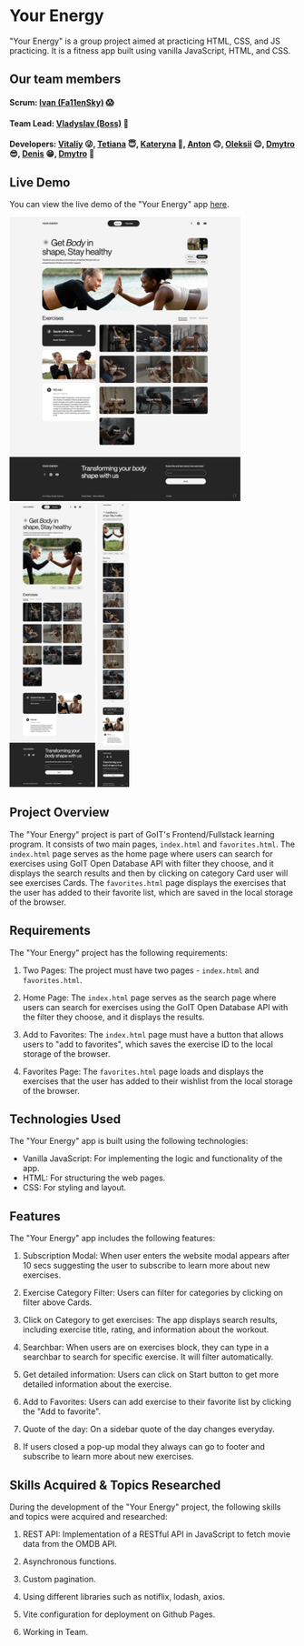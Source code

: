 # Your Energy

"Your Energy" is a group project aimed at practicing HTML, CSS, and JS
practicing. It is a fitness app built using vanilla JavaScript, HTML, and CSS.

## Our team members

#### Scrum: [Ivan (Fa11enSky)](https://github.com/Fa11enSky) 😱

#### Team Lead: [Vladyslav (Boss)](https://github.com/direct66612) 🤨

#### Developers: [Vitaliy](https://github.com/Vitalii1973) 😜, [Tetiana](https://github.com/TaniaUdod) 😇, [Kateryna](https://github.com/Kateryna0715) 🥰, [Anton](https://github.com/chanchik96) 🙃, [Oleksii](https://github.com/yurichh) 😉, [Dmytro](https://github.com/Byshov92) 😎, [Denis](https://github.com/DenisGrabko) 😁, [Dmytro](https://github.com/DmitrFr) 🤫

## Live Demo

You can view the live demo of the "Your Energy" app
[here](https://direct66612.github.io/WebWarriors/).

<img src="./assets/desktop.png" height="500">
<img src="./assets/tablet.png" height="500">
<img src="./assets/mobile.png" height="500">

## Project Overview

The "Your Energy" project is part of GoIT's Frontend/Fullstack learning program.
It consists of two main pages, `index.html` and `favorites.html`. The
`index.html` page serves as the home page where users can search for exercises
using GoIT Open Database API with filter they choose, and it displays the search
results and then by clicking on category Card user will see exercises Cards. The
`favorites.html` page displays the exercises that the user has added to their
favorite list, which are saved in the local storage of the browser.

## Requirements

The "Your Energy" project has the following requirements:

1. Two Pages: The project must have two pages - `index.html` and
   `favorites.html`.

2. Home Page: The `index.html` page serves as the search page where users can
   search for exercises using the GoIT Open Database API with the filter they
   choose, and it displays the results.

3. Add to Favorites: The `index.html` page must have a button that allows users
   to "add to favorites", which saves the exercise ID to the local storage of
   the browser.

4. Favorites Page: The `favorites.html` page loads and displays the exercises
   that the user has added to their wishlist from the local storage of the
   browser.

## Technologies Used

The "Your Energy" app is built using the following technologies:

- Vanilla JavaScript: For implementing the logic and functionality of the app.
- HTML: For structuring the web pages.
- CSS: For styling and layout.

## Features

The "Your Energy" app includes the following features:

1. Subscription Modal: When user enters the website modal appears after 10 secs
   suggesting the user to subscribe to learn more about new exercises.

2. Exercise Category Filter: Users can filter for categories by clicking on
   filter above Cards.

3. Click on Category to get exercises: The app displays search results,
   including exercise title, rating, and information about the workout.

4. Searchbar: When users are on exercises block, they can type in a searchbar to
   search for specific exercise. It will filter automatically.

5. Get detailed information: Users can click on Start button to get more
   detailed information about the exercise.

6. Add to Favorites: Users can add exercise to their favorite list by clicking
   the "Add to favorite".

7. Quote of the day: On a sidebar quote of the day changes everyday.

8. If users closed a pop-up modal they always can go to footer and subscribe to
   learn more about new exercises.

## Skills Acquired & Topics Researched

During the development of the "Your Energy" project, the following skills and
topics were acquired and researched:

1. REST API: Implementation of a RESTful API in JavaScript to fetch movie data
   from the OMDB API.

2. Asynchronous functions.

3. Custom pagination.

4. Using different libraries such as notiflix, lodash, axios.

5. Vite configuration for deployment on Github Pages.

6. Working in Team.
